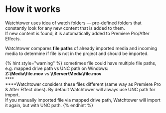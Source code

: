# How it works

Watchtower uses idea of watch folders — pre-defined folders that constantly look for any new content that is added to them.\
If new content is found, it is automatically added to Premiere Pro/After Effects.

Watchtower compares **file paths** of already imported media and incoming media to determine if file is not in the project and should be imported.

{% hint style="warning" %}
sometimes file could have multiple file paths,\
e.g. mapped drive path vs UNC path on Windows:\
**Z:\Media\file.mov** vs **\\\Server\Media\file.mov**\
****\
****Watchtower considers these files different (same way as Premiere Pro & After Effect does)**.** By default Watchtower will always use UNC path for import.\
If you manually imported file via mapped drive path, Watchtower will import it again, but with UNC path.
{% endhint %}

